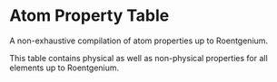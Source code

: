 # Atom Property Table
A non-exhaustive compilation of atom properties up to Roentgenium. 

This table contains physical as well as non-physical properties for all elements up to Roentgenium.
